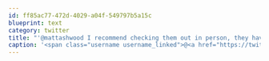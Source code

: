 ```yaml
---
id: ff85ac77-472d-4029-a04f-549797b5a15c
blueprint: text
category: twitter
title: "'@mattashwood I recommend checking them out in person, they have a store in downtown Van."
caption: '<span class="username username_linked">@<a href="https://twitter.com/mattashwood" title="Matt Ashwood">mattashwood</a></span> I recommend checking them out in person, they have a store in downtown Van.'
---
```

